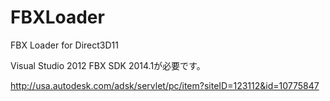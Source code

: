 FBXLoader
=========

FBX Loader for Direct3D11

Visual Studio 2012
FBX SDK 2014.1が必要です。

http://usa.autodesk.com/adsk/servlet/pc/item?siteID=123112&id=10775847
